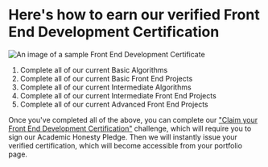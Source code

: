 # Here's how to earn our verified Front End Development Certification

![An image of a sample Front End Development Certificate](https://i.imgur.com/UrU2ki8.png)

1. Complete all of our current Basic Algorithms
2. Complete all of our current Basic Front End Projects
3. Complete all of our current Intermediate Algorithms
4. Complete all of our current Intermediate Front End Projects
5. Complete all of our current Advanced Front End Projects

Once you've completed all of the above, you can complete our ["Claim your Front End Development Certification"](http://www.freecodecamp.com/challenges/claim-your-front-end-development-certificate) challenge, which will require you to sign our Academic Honesty Pledge. Then we will instantly issue your verified certification, which will become accessible from your portfolio page.
